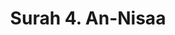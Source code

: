 ---
title       : "Surah 4. An-Nisaa"
DATE        : 7/25/2018 9:18:17 AM
draft       : false
TYPE        : "quran"

BookCode    : "ARB"
SurahNumber : "4"
TotalAyah   : "176"
---